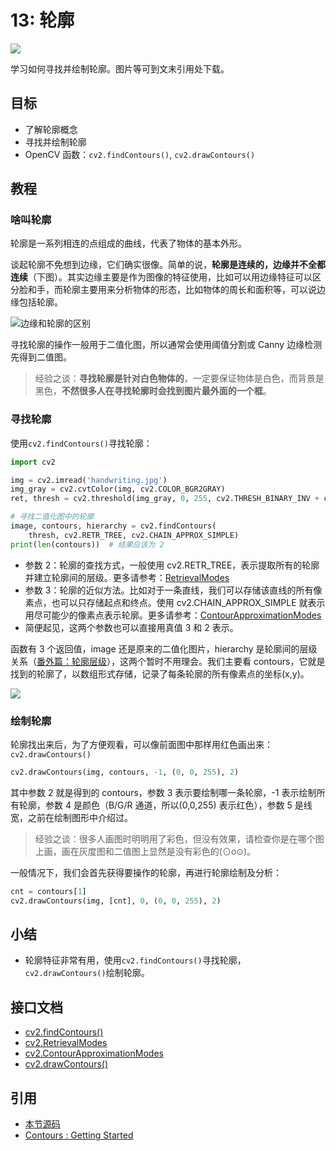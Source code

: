 # 13: 轮廓

![](http://cos.codec.wang/cv2_understand_contours.jpg)

学习如何寻找并绘制轮廓。图片等可到文末引用处下载。

## 目标

* 了解轮廓概念
* 寻找并绘制轮廓
* OpenCV 函数：`cv2.findContours()`, `cv2.drawContours()`

## 教程

### 啥叫轮廓

轮廓是一系列相连的点组成的曲线，代表了物体的基本外形。

谈起轮廓不免想到边缘，它们确实很像。简单的说，**轮廓是连续的，边缘并不全都连续**（下图）。其实边缘主要是作为图像的特征使用，比如可以用边缘特征可以区分脸和手，而轮廓主要用来分析物体的形态，比如物体的周长和面积等，可以说边缘包括轮廓。

![&#x8FB9;&#x7F18;&#x548C;&#x8F6E;&#x5ED3;&#x7684;&#x533A;&#x522B;](http://cos.codec.wang/cv2_understand_contours.jpg)

寻找轮廓的操作一般用于二值化图，所以通常会使用阈值分割或 Canny 边缘检测先得到二值图。

> 经验之谈：**寻找轮廓是针对白色物体的**，一定要保证物体是白色，而背景是黑色，**不然很多人在寻找轮廓时会找到图片最外面的一个框**。

### 寻找轮廓

使用`cv2.findContours()`寻找轮廓：

```python
import cv2

img = cv2.imread('handwriting.jpg')
img_gray = cv2.cvtColor(img, cv2.COLOR_BGR2GRAY)
ret, thresh = cv2.threshold(img_gray, 0, 255, cv2.THRESH_BINARY_INV + cv2.THRESH_OTSU)

# 寻找二值化图中的轮廓
image, contours, hierarchy = cv2.findContours(
    thresh, cv2.RETR_TREE, cv2.CHAIN_APPROX_SIMPLE)
print(len(contours))  # 结果应该为 2
```

* 参数 2：轮廓的查找方式，一般使用 cv2.RETR\_TREE，表示提取所有的轮廓并建立轮廓间的层级。更多请参考：[RetrievalModes](https://docs.opencv.org/4.0.0/d3/dc0/group__imgproc__shape.html#ga819779b9857cc2f8601e6526a3a5bc71)
* 参数 3：轮廓的近似方法。比如对于一条直线，我们可以存储该直线的所有像素点，也可以只存储起点和终点。使用 cv2.CHAIN\_APPROX\_SIMPLE 就表示用尽可能少的像素点表示轮廓。更多请参考：[ContourApproximationModes](https://docs.opencv.org/4.0.0/d3/dc0/group__imgproc__shape.html#ga4303f45752694956374734a03c54d5ff)
* 简便起见，这两个参数也可以直接用真值 3 和 2 表示。

函数有 3 个返回值，image 还是原来的二值化图片，hierarchy 是轮廓间的层级关系（[番外篇：轮廓层级](./extra-10-contours-hierarchy)），这两个暂时不用理会。我们主要看 contours，它就是找到的轮廓了，以数组形式存储，记录了每条轮廓的所有像素点的坐标\(x,y\)。

![](http://cos.codec.wang/cv2_find_contours_contours.jpg)

### 绘制轮廓

轮廓找出来后，为了方便观看，可以像前面图中那样用红色画出来：`cv2.drawContours()`

```python
cv2.drawContours(img, contours, -1, (0, 0, 255), 2)
```

其中参数 2 就是得到的 contours，参数 3 表示要绘制哪一条轮廓，-1 表示绘制所有轮廓，参数 4 是颜色（B/G/R 通道，所以\(0,0,255\) 表示红色），参数 5 是线宽，之前在绘制图形中介绍过。

> 经验之谈：很多人画图时明明用了彩色，但没有效果，请检查你是在哪个图上画，画在灰度图和二值图上显然是没有彩色的\(⊙o⊙\)。

一般情况下，我们会首先获得要操作的轮廓，再进行轮廓绘制及分析：

```python
cnt = contours[1]
cv2.drawContours(img, [cnt], 0, (0, 0, 255), 2)
```

## 小结

* 轮廓特征非常有用，使用`cv2.findContours()`寻找轮廓，`cv2.drawContours()`绘制轮廓。

## 接口文档

* [cv2.findContours\(\)](https://docs.opencv.org/4.0.0/d3/dc0/group__imgproc__shape.html#gadf1ad6a0b82947fa1fe3c3d497f260e0)
* [cv2.RetrievalModes](https://docs.opencv.org/4.0.0/d3/dc0/group__imgproc__shape.html#ga819779b9857cc2f8601e6526a3a5bc71)
* [cv2.ContourApproximationModes](https://docs.opencv.org/4.0.0/d3/dc0/group__imgproc__shape.html#ga4303f45752694956374734a03c54d5ff)
* [cv2.drawContours\(\)](https://docs.opencv.org/4.0.0/d6/d6e/group__imgproc__draw.html#ga746c0625f1781f1ffc9056259103edbc)

## 引用

* [本节源码](https://github.com/codecwang/OpenCV-Python-Tutorial/tree/master/13-Contours)
* [Contours : Getting Started](http://opencv-python-tutroals.readthedocs.io/en/latest/py_tutorials/py_imgproc/py_contours/py_contours_begin/py_contours_begin.html)


